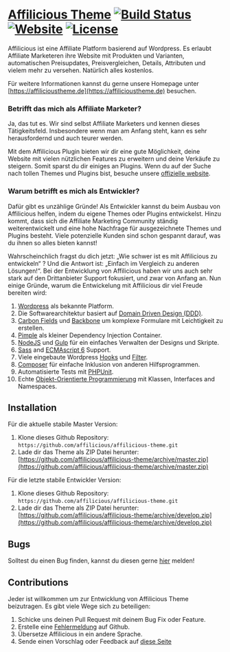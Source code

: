 # [Affilicious Theme](https://affilicioustheme.de) [![Build Status](https://travis-ci.org/affilicious/affilicious-theme.svg?branch=master)](https://travis-ci.org/affilicious/affilicious-theme) [![Website](https://img.shields.io/website-up-down-green-red/http/shields.io.svg)](https://affilicioustheme.de) [![License](https://img.shields.io/badge/license-GPL--2.0%2B-red.svg)](https://github.com/affilicious/affilicious-theme/blob/master/LICENSE) #
Affilicious ist eine Affiliate Platform basierend auf Wordpress. Es erlaubt Affiliate Marketeren ihre Website mit Produkten und Varianten, automatischen Preisupdates, Preisvergleichen, Details, Attributen und vielem mehr zu versehen. Natürlich alles kostenlos.

Für weitere Informationen kannst du gerne unsere Homepage unter [https://affilicioustheme.de](https://affilicioustheme.de) besuchen.

### Betrifft das mich als Affiliate Marketer? ###
Ja, das tut es. Wir sind selbst Affiliate Marketers und kennen dieses Tätigkeitsfeld. Insbesondere wenn man am Anfang steht, kann es sehr herausfordernd und auch teurer werden. 

Mit dem Affilicious Plugin bieten wir dir eine gute Möglichkeit, deine Website mit vielen nützlichen Features zu erweitern und deine Verkäufe zu steigern. Somit sparst du dir einiges an Plugins. Wenn du auf der Suche nach tollen Themes und Plugins bist, besuche unsere [offizielle website](https://affilicioustheme.de).

### Warum betrifft es mich als Entwickler? ###
Dafür gibt es unzählige Gründe! Als Entwickler kannst du beim Ausbau von Affilicious helfen, indem du eigene Themes oder Plugins entwickelst. Hinzu kommt, dass sich die Affiliate Marketing Community ständig weiterentwickelt und eine hohe Nachfrage für ausgezeichnete Themes und Plugins besteht. Viele potenzielle Kunden sind schon gespannt darauf, was du ihnen so alles bieten kannst!

Wahrscheinchlich fragst du dich jetzt: „Wie schwer ist es mit Affilicious zu entwickeln“ ? Und die Antwort ist: „Einfach im Vergleich zu anderen Lösungen!“. Bei der Entwicklung von Affilicious haben wir uns auch sehr stark auf den Drittanbieter Support fokusiert, und zwar von Anfang an. Nun einige Gründe, warum die Entwickelung mit Affilicious dir viel Freude bereiten wird:

1. [Wordpress](https://wordpress.com) als bekannte Platform.
2. Die Softwarearchitektur basiert auf [Domain Driven Design (DDD)](https://de.wikipedia.org/wiki/Domain-driven_Design).
3. [Carbon Fields](https://carbonfields.net) und [Backbone](http://backbonejs.org) um komplexe Formulare mit Leichtigkeit zu erstellen.
4. [Pimple](http://pimple.sensiolabs.org) als kleiner Dependency Injection Container.
5. [NodeJS](https://nodejs.org) und [Gulp](http://gulpjs.com) für ein einfaches Verwalten der Designs und Skripte.
6. [Sass](http://sass-lang.com) and [ECMAscript 6](https://babeljs.io/docs/learn-es2015/) Support.
7. Viele eingebaute Wordpress [Hooks](https://codex.wordpress.org/Plugin_API/Hooks) und [Filter](https://codex.wordpress.org/Plugin_API/Filter_Reference).
8. [Composer](https://getcomposer.org) für einfache Inklusion von anderen Hilfsprogrammen. 
9. Automatisierte Tests mit [PHPUnit](https://phpunit.de).
10. Echte [Objekt-Orientierte Programmierung](https://en.wikipedia.org/wiki/Object-oriented_programming) mit Klassen, Interfaces and Namespaces.
 
## Installation ##
Für die aktuelle stabile Master Version:

1. Klone dieses Github Repository: `https://github.com/affilicious/affilicious-theme.git`
2. Lade dir das Theme als ZIP Datei herunter: [https://github.com/affilicious/affilicious-theme/archive/master.zip](https://github.com/affilicious/affilicious-theme/archive/master.zip)

Für die letzte stabile Entwickler Version:

1. Klone dieses Github Repository: `https://github.com/affilicious/affilicious-theme.git`
2. Lade dir das Theme als ZIP Datei herunter: [https://github.com/affilicious/affilicious-theme/archive/develop.zip](https://github.com/affilicious/affilicious-theme/archive/develop.zip)

## Bugs ##
Solltest du einen Bug finden, kannst du diesen gerne [hier](https://github.com/affilicious/affilicious-theme/issues?state=open) melden!

## Contributions ##
Jeder ist willkommen um zur Entwicklung von Affilicious Theme beizutragen. Es gibt viele Wege sich zu beteiligen:

1. Schicke uns deinen Pull Request mit deinem Bug Fix oder Feature.
2. Erstelle eine [Fehlermeldung](https://github.com/affilicious/affilicious-theme/issues) auf Github.
3. Übersetze Affilicious in ein andere Sprache.
4. Sende einen Vorschlag oder Feedback auf [diese Seite](https://github.com/affilicious/affilicious-theme/issues?direction=desc&labels=Enhancement&page=1&sort=created&state=open)
